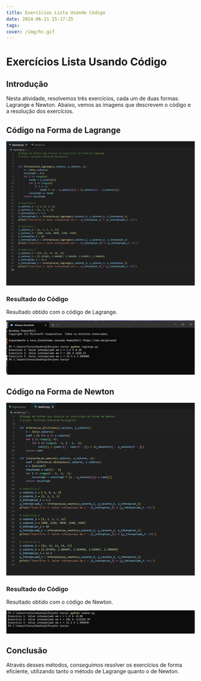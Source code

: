 ```yaml
---
title: Exercícios Lista Usando Código
date: 2024-06-21 15:17:25
tags:
cover: /img/hc.gif
---
```


# Exercícios Lista Usando Código

## Introdução

Nesta atividade, resolvemos três exercícios, cada um de duas formas: Lagrange e Newton. Abaixo, vemos as imagens que descrevem o código e a resolução dos exercícios.

## Código na Forma de Lagrange

![Código que Resolve no método de Lagrange](/img/la.png)



### Resultado do Código

Resultado obtido com o código de Lagrange.

![Resultado do Código que Resolve no método de Lagrange](/img/rela.png)

## Código na Forma de Newton


![Código em Python que resolve o exercício na forma de Newton](/img/nw.png)

### Resultado do Código

Resultado obtido com o código de Newton.

![Resultado do Código que Resolve no método de Newton](/img/renw.png)

## Conclusão

Através desses métodos, conseguimos resolver os exercícios de forma eficiente, utilizando tanto o método de Lagrange quanto o de Newton.
